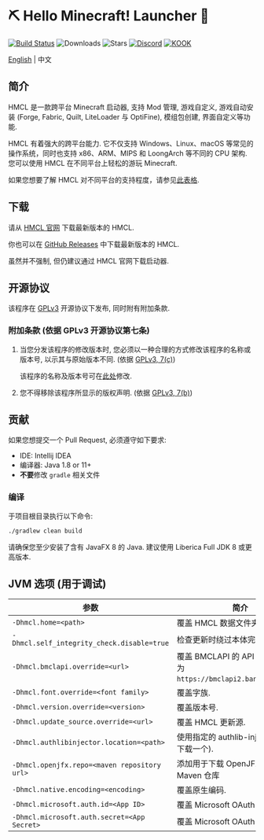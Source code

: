 # ⛏ Hello Minecraft! Launcher 💎

[![Build Status](https://ci.huangyuhui.net/job/HMCL/badge/icon?.svg)](https://ci.huangyuhui.net/job/HMCL)
![Downloads](https://img.shields.io/github/downloads/huanghongxun/HMCL/total)
![Stars](https://img.shields.io/github/stars/huanghongxun/HMCL)
[![Discord](https://img.shields.io/discord/995291757799538688.svg?label=&logo=discord&logoColor=ffffff&color=7389D8&labelColor=6A7EC2)](https://discord.gg/jVvC7HfM6U)
[![KOOK](https://img.shields.io/badge/KOOK-HMCL-brightgreen)](https://kook.top/Kx7n3t)

[English](README.md) | 中文

## 简介

HMCL 是一款跨平台 Minecraft 启动器, 支持 Mod 管理, 游戏自定义, 游戏自动安装 (Forge, Fabric, Quilt, LiteLoader 与 OptiFine), 模组包创建, 界面自定义等功能.

HMCL 有着强大的跨平台能力. 它不仅支持 Windows、Linux、macOS 等常见的操作系统，同时也支持 x86、ARM、MIPS 和 LoongArch 等不同的 CPU 架构.
您可以使用 HMCL 在不同平台上轻松的游玩 Minecraft.

如果您想要了解 HMCL 对不同平台的支持程度，请参见[此表格](PLATFORM_cn.md).

## 下载

请从 [HMCL 官网](https://hmcl.huangyuhui.net/download) 下载最新版本的 HMCL.

你也可以在 [GitHub Releases](https://github.com/HMCL-dev/HMCL/releases) 中下载最新版本的 HMCL.

虽然并不强制, 但仍建议通过 HMCL 官网下载启动器.

## 开源协议

该程序在 [GPLv3](https://www.gnu.org/licenses/gpl-3.0.html) 开源协议下发布, 同时附有附加条款.

### 附加条款 (依据 GPLv3 开源协议第七条)

1. 当您分发该程序的修改版本时, 您必须以一种合理的方式修改该程序的名称或版本号, 以示其与原始版本不同. (依据 [GPLv3, 7(c)](https://github.com/HMCL-dev/HMCL/blob/11820e31a85d8989e41d97476712b07e7094b190/LICENSE#L372-L374))

   该程序的名称及版本号可在[此处](https://github.com/HMCL-dev/HMCL/blob/javafx/HMCL/src/main/java/org/jackhuang/hmcl/Metadata.java#L33-L35)修改.

2. 您不得移除该程序所显示的版权声明. (依据 [GPLv3, 7(b)](https://github.com/HMCL-dev/HMCL/blob/11820e31a85d8989e41d97476712b07e7094b190/LICENSE#L368-L370))

## 贡献

如果您想提交一个 Pull Request, 必须遵守如下要求:

* IDE: Intellij IDEA
* 编译器: Java 1.8 or 11+
* **不要**修改 `gradle` 相关文件

### 编译

于项目根目录执行以下命令:

```bash
./gradlew clean build
```

请确保您至少安装了含有 JavaFX 8 的 Java. 建议使用 Liberica Full JDK 8 或更高版本.

## JVM 选项 (用于调试)

| 参数                                           | 简介                                                             |
|----------------------------------------------|----------------------------------------------------------------|
| `-Dhmcl.home=<path>`                         | 覆盖 HMCL 数据文件夹.                                                 |
| `-Dhmcl.self_integrity_check.disable=true`   | 检查更新时绕过本体完整性检查.                                                |
| `-Dhmcl.bmclapi.override=<url>`              | 覆盖 BMCLAPI 的 API Root, 默认值为 `https://bmclapi2.bangbang93.com`. |
| `-Dhmcl.font.override=<font family>`         | 覆盖字族.                                                          |
| `-Dhmcl.version.override=<version>`          | 覆盖版本号.                                                         |
| `-Dhmcl.update_source.override=<url>`        | 覆盖 HMCL 更新源.                                                   |
| `-Dhmcl.authlibinjector.location=<path>`     | 使用指定的 authlib-injector (而非下载一个).                               |
| `-Dhmcl.openjfx.repo=<maven repository url>` | 添加用于下载 OpenJFX 的自定义 Maven 仓库                                   |
| `-Dhmcl.native.encoding=<encoding>`          | 覆盖原生编码.                                                        |
| `-Dhmcl.microsoft.auth.id=<App ID>`          | 覆盖 Microsoft OAuth App ID.                                     |
| `-Dhmcl.microsoft.auth.secret=<App Secret>`  | 覆盖 Microsoft OAuth App 密钥.                                     |
